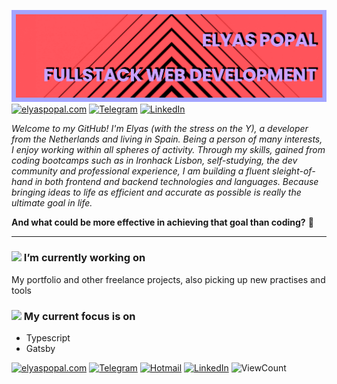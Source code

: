![](https://github.com/elyasp/elyasp/blob/master/banner.png)
[![elyaspopal.com](https://img.shields.io/badge/-ELYASPOPAL.COM-3c226b?style=for-the-badge&logo=react&logoColor=white)](http://elyaspopal.com)
[![Telegram](https://img.shields.io/badge/-TELEGRAM-2CA5E0?style=for-the-badge&logo=telegram&logoColor=white)](https://t.me/elyas_popal)
[![LinkedIn](https://img.shields.io/badge/-LINKEDIN-0077B5?style=for-the-badge&logo=linkedin&logoColor=white)](https://www.linkedin.com/in/elyaspopal/)

_Welcome to my GitHub! I'm Elyas (with the stress on the Y), a developer from the Netherlands and living in Spain. Being a person of many interests, I enjoy working within all spheres of activity. Through my skills, gained from coding bootcamps such as in Ironhack Lisbon, self-studying, the dev community and professional experience, I am building a fluent sleight-of-hand in both frontend and backend technologies and languages. Because bringing ideas to life as efficient and accurate as possible is really the ultimate goal in life._

**And what could be more effective in achieving that goal than coding?** 🤖

---



### <img src="https://media.giphy.com/media/WUlplcMpOCEmTGBtBW/giphy.gif" width="30"> I’m currently working on

My portfolio and other freelance projects, also picking up new practises and tools

### <img src="https://media.giphy.com/media/iIKrdvt54McJa/giphy.gif" width="30"> My current focus is on


- Typescript
- Gatsby

[![elyaspopal.com](https://img.shields.io/badge/-ELYASPOPAL.COM-3c226b?style=flat-square&logo=react&logoColor=white)](http://elyaspopal.com)
[![Telegram](https://img.shields.io/badge/-TELEGRAM-2CA5E0?style=flat-square&logo=telegram&logoColor=white)](https://t.me/elyas_popal)
[![Hotmail](https://img.shields.io/badge/-OUTLOOK-0078D4?style=flat-square&logo=microsoft-outlook&logoColor=white)](mailto:elyasp@outlook.com)
[![LinkedIn](https://img.shields.io/badge/-LINKEDIN-0077B5?style=flat-square&logo=linkedin&logoColor=white)](https://www.linkedin.com/in/elyaspopal/)
![ViewCount](https://views.whatilearened.today/views/github/Elyas-Popal/Elyas-Popal.svg?cache=remove)
